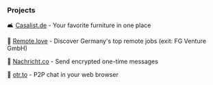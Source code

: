 ### Projects
🛋️ [Casalist.de](https://casalist.de) - Your favorite furniture in one place

🏡 [Remote.love](https://remote.love) - Discover Germany's top remote jobs (exit: FG Venture GmbH)

🔗 [Nachricht.co](https://nachricht.co) - Send encrypted one-time messages

💬 [otr.to](https://otr.to) - P2P chat in your web browser
